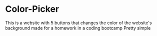 # Color-Picker
This is a website with 5 buttons that changes the color of the website's background made for a homework in a coding bootcamp
Pretty simple

